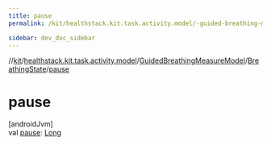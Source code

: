 ```yaml
---
title: pause
permalink: /kit/healthstack.kit.task.activity.model/-guided-breathing-measure-model/-breathing-state/pause.html

sidebar: dev_doc_sidebar
---
```

//[kit](../../../../index.html)/[healthstack.kit.task.activity.model](../../index.html)/[GuidedBreathingMeasureModel](../index.html)/[BreathingState](index.html)/[pause](pause.html)



# pause



[androidJvm]\
val [pause](pause.html): [Long](https://kotlinlang.org/api/latest/jvm/stdlib/kotlin/-long/index.html)




